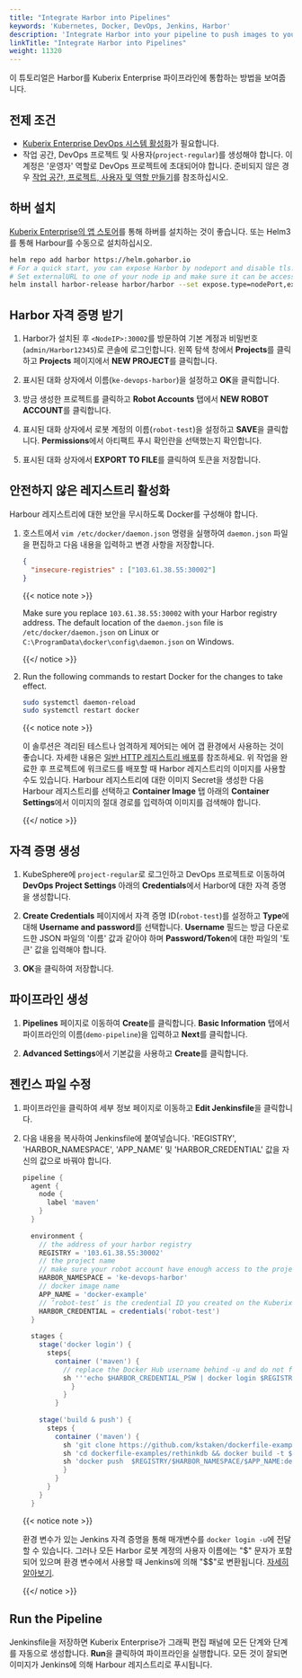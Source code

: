 ```yaml
---
title: "Integrate Harbor into Pipelines"
keywords: 'Kubernetes, Docker, DevOps, Jenkins, Harbor'
description: 'Integrate Harbor into your pipeline to push images to your Harbor registry.'
linkTitle: "Integrate Harbor into Pipelines"
weight: 11320
---
```


이 튜토리얼은 Harbor를 Kuberix Enterprise 파이프라인에 통합하는 방법을 보여줍니다.

## 전제 조건

- [Kuberix Enterprise DevOps 시스템 활성화](../../../pluggable-components/devops/)가 필요합니다.
- 작업 공간, DevOps 프로젝트 및 사용자(`project-regular`)를 생성해야 합니다. 이 계정은 '운영자' 역할로 DevOps 프로젝트에 초대되어야 합니다. 준비되지 않은 경우 [작업 공간, 프로젝트, 사용자 및 역할 만들기](../../../quick-start/create-workspace-and-project/)를 참조하십시오.

## 하버 설치

[Kuberix Enterprise의 앱 스토어](../../../application-store/built-in-apps/harbor-app/)를 통해 하버를 설치하는 것이 좋습니다. 또는 Helm3를 통해 Harbour를 수동으로 설치하십시오.

```bash
helm repo add harbor https://helm.goharbor.io
# For a quick start, you can expose Harbor by nodeport and disable tls.
# Set externalURL to one of your node ip and make sure it can be accessed by jenkins.
helm install harbor-release harbor/harbor --set expose.type=nodePort,externalURL=http://$ip:30002,expose.tls.enabled=false
```

## Harbor 자격 증명 받기

1. Harbor가 설치된 후 `<NodeIP>:30002`를 방문하여 기본 계정과 비밀번호(`admin/Harbor12345`)로 콘솔에 로그인합니다. 왼쪽 탐색 창에서 **Projects**를 클릭하고 **Projects** 페이지에서 **NEW PROJECT**를 클릭합니다.

2. 표시된 대화 상자에서 이름(`ke-devops-harbor`)을 설정하고 **OK**을 클릭합니다.

3. 방금 생성한 프로젝트를 클릭하고 **Robot Accounts** 탭에서 **NEW ROBOT ACCOUNT**를 클릭합니다.

4. 표시된 대화 상자에서 로봇 계정의 이름(`robot-test`)을 설정하고 **SAVE**을 클릭합니다. **Permissions**에서 아티팩트 푸시 확인란을 선택했는지 확인합니다.

5. 표시된 대화 상자에서 **EXPORT TO FILE**를 클릭하여 토큰을 저장합니다.

## 안전하지 않은 레지스트리 활성화

Harbour 레지스트리에 대한 보안을 무시하도록 Docker를 구성해야 합니다.

1. 호스트에서 `vim /etc/docker/daemon.json` 명령을 실행하여 `daemon.json` 파일을 편집하고 다음 내용을 입력하고 변경 사항을 저장합니다.

   ```json
   {
     "insecure-registries" : ["103.61.38.55:30002"]
   }
   ```

   {{< notice note >}}

   Make sure you replace `103.61.38.55:30002` with your Harbor registry address. The default location of the `daemon.json` file is `/etc/docker/daemon.json` on Linux or `C:\ProgramData\docker\config\daemon.json` on Windows.

   {{</ notice >}}

2. Run the following commands to restart Docker for the changes to take effect.

   ```bash
   sudo systemctl daemon-reload
   sudo systemctl restart docker
   ```

   {{< notice note >}}

   이 솔루션은 격리된 테스트나 엄격하게 제어되는 에어 갭 환경에서 사용하는 것이 좋습니다. 자세한 내용은 [일반 HTTP 레지스트리 배포](https://docs.docker.com/registry/insecure/#deploy-a-plain-http-registry)를 참조하세요. 위 작업을 완료한 후 프로젝트에 워크로드를 배포할 때 Harbor 레지스트리의 이미지를 사용할 수도 있습니다. Harbour 레지스트리에 대한 이미지 Secret을 생성한 다음 Harbour 레지스트리를 선택하고 **Container Image** 탭 아래의 **Container Settings**에서 이미지의 절대 경로를 입력하여 이미지를 검색해야 합니다.

   {{</ notice >}}

## 자격 증명 생성

1. KubeSphere에 `project-regular`로 로그인하고 DevOps 프로젝트로 이동하여 **DevOps Project Settings** 아래의 **Credentials**에서 Harbor에 대한 자격 증명을 생성합니다.

2. **Create Credentials** 페이지에서 자격 증명 ID(`robot-test`)를 설정하고 **Type**에 대해 **Username and password**를 선택합니다. **Username** 필드는 방금 다운로드한 JSON 파일의 '이름' 값과 같아야 하며 **Password/Token**에 대한 파일의 '토큰' 값을 입력해야 합니다.

3. **OK**을 클릭하여 저장합니다.

## 파이프라인 생성

1. **Pipelines** 페이지로 이동하여 **Create**를 클릭합니다. **Basic Information** 탭에서 파이프라인의 이름(`demo-pipeline`)을 입력하고 **Next**를 클릭합니다.

2. **Advanced Settings**에서 기본값을 사용하고 **Create**를 클릭합니다.

## 젠킨스 파일 수정

1. 파이프라인을 클릭하여 세부 정보 페이지로 이동하고 **Edit Jenkinsfile**을 클릭합니다.

2. 다음 내용을 복사하여 Jenkinsfile에 붙여넣습니다. 'REGISTRY', 'HARBOR_NAMESPACE', 'APP_NAME' 및 ​​'HARBOR_CREDENTIAL' 값을 자신의 값으로 바꿔야 합니다.

   ```groovy
   pipeline {  
     agent {
       node {
         label 'maven'
       }
     }
     
     environment {
       // the address of your harbor registry
       REGISTRY = '103.61.38.55:30002'
       // the project name
       // make sure your robot account have enough access to the project
       HARBOR_NAMESPACE = 'ke-devops-harbor'
       // docker image name
       APP_NAME = 'docker-example'
       // ‘robot-test’ is the credential ID you created on the Kuberix Enterprise console
       HARBOR_CREDENTIAL = credentials('robot-test')
     }
     
     stages {
       stage('docker login') {
         steps{
           container ('maven') {
             // replace the Docker Hub username behind -u and do not forget ''. You can also use a Docker Hub token. 
             sh '''echo $HARBOR_CREDENTIAL_PSW | docker login $REGISTRY -u 'robot$robot-test' --password-stdin'''
               }
             }  
           }
           
       stage('build & push') {
         steps {
           container ('maven') {
             sh 'git clone https://github.com/kstaken/dockerfile-examples.git'
             sh 'cd dockerfile-examples/rethinkdb && docker build -t $REGISTRY/$HARBOR_NAMESPACE/$APP_NAME:devops-test .'
             sh 'docker push  $REGISTRY/$HARBOR_NAMESPACE/$APP_NAME:devops-test'
             }
           }
         }
       }
     }
   
   
   ```

   {{< notice note >}}

   환경 변수가 있는 Jenkins 자격 증명을 통해 매개변수를 `docker login -u`에 전달할 수 있습니다. 그러나 모든 Harbor 로봇 계정의 사용자 이름에는 "\$" 문자가 포함되어 있으며 환경 변수에서 사용할 때 Jenkins에 의해 "\$$"로 변환됩니다. [자세히 알아보기](https://number1.co.za/rancher-cannot-use-harbor-robot-account-imagepullbackoff-pull-access-denied/).

   {{</ notice >}} 

## Run the Pipeline

Jenkinsfile을 저장하면 Kuberix Enterprise가 그래픽 편집 패널에 모든 단계와 단계를 자동으로 생성합니다. **Run**을 클릭하여 파이프라인을 실행합니다. 모든 것이 잘되면 이미지가 Jenkins에 의해 Harbour 레지스트리로 푸시됩니다.

